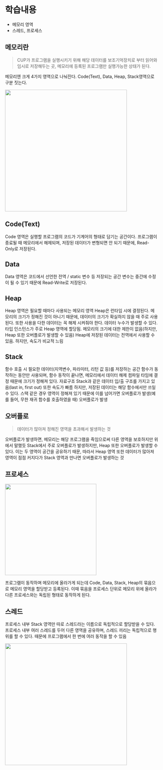 # 학습내용
- 메모리 영역
- 스레드, 프로세스

## 메모리란
> CUP가 프로그램을 실행시키기 위해 해당 데이터를 보조기억장치로 부터 읽어와 임시로 저장해두는 곳, 메모리에 등록된 프로그램만 실행가능한 상태가 된다.

메모리엔 크게 4가지 영역으로 나눠진다.
Code(Text), Data, Heap, Stack영역으로 구분 짓는다.

<img src="https://i.imgur.com/1pn4xcJ.png" width="400">

## Code(Text)
Code 영역은 실행할 프로그램의 코드가 기계어의 형태로 담기는 공간이다. 프로그램이 종료될 때 메모리에서 해제되며, 저장된 데이터가 변형되면 안 되기 때문에, Read-Only로 저장된다.
## Data
Data 영역은 코드에서 선언한 전역 / static 변수 등 저장되는 공간 변수는 중간에 수정이 될 수 있기 때문에 Read-Write로 저장된다.
## Heap
Heap 영역은 필요할 때마다 사용되는 메모리 영역 Heap은 런타임 시에 결정된다. 메모리의 크기가 정해진 것이 아니기 때문에, 데이터의 크기가 확실하지 않을 때 주로 사용된다. 또한 사용을 다한 데이터는 꼭 해제 시켜줘야 한다. 데이터 누수가 발생할 수 있다. 타입 인스턴스가 주로 Heap 영역에 할당됨. 메모리의 크기에 대한 제한이 없음(하지만, Heap 또한 오버플로가 발생할 수 있음) Heap에 저장된 데이터는 전역에서 사용할 수 있음. 하지만, 속도가 비교적 느림

## Stack
함수 호출 시 필요한 데이터(지역변수, 파라미터, 리턴 값 등)를 저장하는 공간 함수가 동작하는 동안만 사용되며, 함수 동작이 끝나면, 메모리에서 데이터 해제 컴파일 타임에 결정 때문에 크기가 정해져 있다. 자료구조 Stack과 같은 데이터 입/출 구조를 가지고 있음(last in, first out) 또한 속도가 빠름 하지만, 저장된 데이터는 해당 함수에서만 쓰일 수 있다. 스택 같은 경우 영역이 정해져 있기 때문에 이를 넘어가면 오버플로가 발생(예를 들어, 무한 재귀 함수를 호출하였을 때) 오버플로가 발생

## 오버플로
> 데이터가 많아져 정해진 영역을 초과해서 발생하는 것

오버플로가 발생하면, 메모리는 해당 프로그램을 죽임으로써 다른 영역을 보호하지만 위에서 말했듯 Stack에서 주로 오버플로가 발생하지만, Heap 또한 오버플로가 발생할 수 있다. 이는 두 영역이 공간을 공유하기 때문, 따라서 Heap 영역 또한 데이터가 많아져 영역이 점점 커지다가 Stack 영역과 만나면 오버플로가 발생하는 것
## 프로세스


<img src="https://i.imgur.com/lNvC0WP.png" width="300">

프로그램이 동작하며 메모리에 올라가게 되는데 Code, Data, Stack, Heap의 묶음으로 메모리 영역을 할당받고 등록된다. 이때 묶음을 프로세스 단위로 메모리 위에 올라가 다른 프로세스와는 독립된 형태로 동작하게 된다.

## 스레드

프로세스 내부 Stack 영역만 따로 스레드라는 이름으로 독립적으로 할당받을 수 있다.
프로세스 내부 여러 스레드를 두어 다른 영역을 공유하며, 스레드 끼리는 독립적으로 행위를 할 수 있다. 때문에 프로그램에서 한 번에 여러 동작을 할 수 있음

<img src="https://i.imgur.com/I9Dd0DP.png" width="400">

